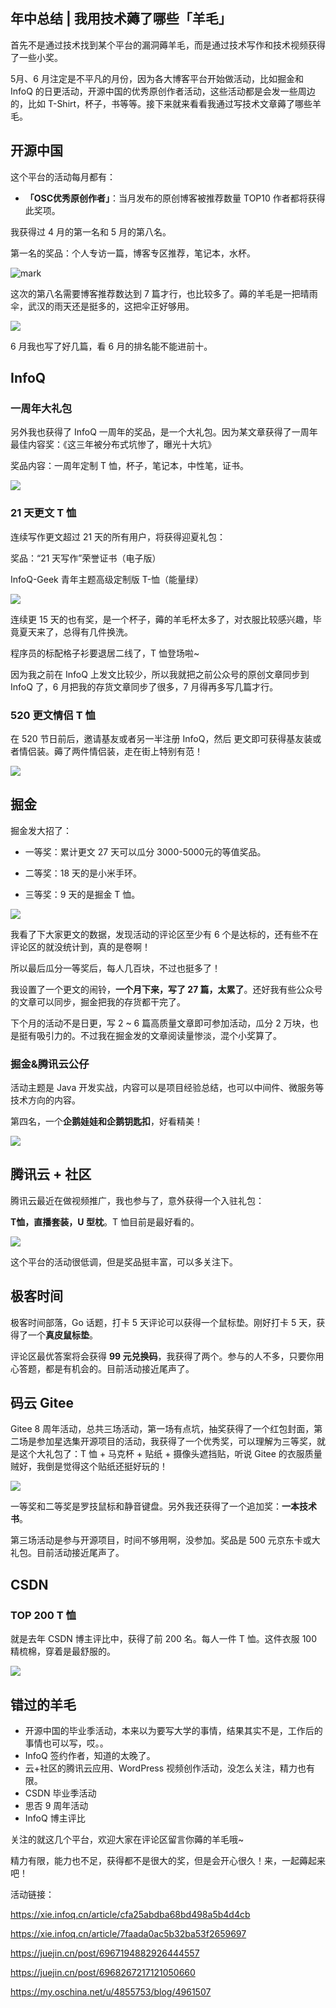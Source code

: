 ## 年中总结 | 我用技术薅了哪些「羊毛」

首先不是通过技术找到某个平台的漏洞薅羊毛，而是通过技术写作和技术视频获得了一些小奖。

5月、6 月注定是不平凡的月份，因为各大博客平台开始做活动，比如掘金和 InfoQ 的日更活动，开源中国的优秀原创作者活动，这些活动都是会发一些周边的，比如 T-Shirt，杯子，书等等。接下来就来看看我通过写技术文章薅了哪些羊毛。

## 开源中国

这个平台的活动每月都有：

- **「OSC优秀原创作者」**：当月发布的原创博客被推荐数量 TOP10 作者都将获得此奖项。

我获得过 4 月的第一名和 5 月的第八名。

第一名的奖品：个人专访一篇，博客专区推荐，笔记本，水杯。

![mark](http://cdn.jayh.club/blog/20210701/XKzMjmEKmXyJ.jpg?imageslim)

这次的第八名需要博客推荐数达到 7 篇才行，也比较多了。薅的羊毛是一把晴雨伞，武汉的雨天还是挺多的，这把伞正好够用。

![](http://cdn.jayh.club/blog/20210630/LyFSJyxFGHp0.png?imageslim)

6 月我也写了好几篇，看 6 月的排名能不能进前十。

## InfoQ

### 一周年大礼包

另外我也获得了 InfoQ 一周年的奖品，是一个大礼包。因为某文章获得了一周年最佳内容奖：《这三年被分布式坑惨了，曝光十大坑》

奖品内容：一周年定制 T 恤，杯子，笔记本，中性笔，证书。

![](http://cdn.jayh.club/blog/20210701/hr4KQHtWKhSh.png?imageslim)

###  21 天更文 T 恤

连续写作更文超过 21 天的所有用户，将获得迎夏礼包：

奖品：“21 天写作”荣誉证书（电子版）

InfoQ-Geek 青年主题高级定制版 T-恤（能量绿）

![](http://cdn.jayh.club/blog/20210630/FceYvcFD4jon.png?imageslim)

连续更 15 天的也有奖，是一个杯子，薅的羊毛杯太多了，对衣服比较感兴趣，毕竟夏天来了，总得有几件换洗。

程序员的标配格子衫要退居二线了，T 恤登场啦~

因为我之前在 InfoQ 上发文比较少，所以我就把之前公众号的原创文章同步到 InfoQ 了，6 月把我的存货文章同步了很多，7 月得再多写几篇才行。

### 520 更文情侣 T 恤

在 520 节日前后，邀请基友或者另一半注册 InfoQ，然后 更文即可获得基友装或者情侣装。薅了两件情侣装，走在街上特别有范！

![](http://cdn.jayh.club/blog/20210701/NU0tIvFszVaX.jpg?imageslim)

## 掘金

掘金发大招了：

- 一等奖：累计更文 27 天可以瓜分 3000-5000元的等值奖品。

- 二等奖：18 天的是小米手环。

- 三等奖：9 天的是掘金 T 恤。

![](http://cdn.jayh.club/blog/20210630/oHw8cJlmoSpH.png?imageslim)

我看了下大家更文的数据，发现活动的评论区至少有 6 个是达标的，还有些不在评论区的就没统计到，真的是卷啊！

所以最后瓜分一等奖后，每人几百块，不过也挺多了！

我设置了一个更文的闹铃，**一个月下来，写了 27 篇，太累了**。还好我有些公众号的文章可以同步，掘金把我的存货都干完了。

下个月的活动不是日更，写 2 ~ 6 篇高质量文章即可参加活动，瓜分 2 万块，也是挺有吸引力的。不过我在掘金发的文章阅读量惨淡，混个小奖算了。

### 掘金&腾讯云公仔

活动主题是 Java 开发实战，内容可以是项目经验总结，也可以中间件、微服务等技术方向的内容。

第四名，一个**企鹅娃娃和企鹅钥匙扣**，好看精美！

![](http://cdn.jayh.club/blog/20210701/QwWXHIu3nJnn.jpg?imageslim)

## 腾讯云 + 社区

腾讯云最近在做视频推广，我也参与了，意外获得一个入驻礼包：

**T恤，直播套装，U 型枕**。T 恤目前是最好看的。

![](http://cdn.jayh.club/blog/20210701/aXyBzjDjotqA.png?imageslim)

这个平台的活动很低调，但是奖品挺丰富，可以多关注下。

## 极客时间

极客时间部落，Go 话题，打卡 5 天评论可以获得一个鼠标垫。刚好打卡 5 天，获得了一个**真皮鼠标垫**。

评论区最优答案将会获得 **99 元兑换码**，我获得了两个。参与的人不多，只要你用心答题，都是有机会的。目前活动接近尾声了。

## 码云 Gitee

Gitee 8 周年活动，总共三场活动，第一场有点坑，抽奖获得了一个红包封面，第二场是参加星选集开源项目的活动，我获得了一个优秀奖，可以理解为三等奖，就是这个大礼包了：T 恤 + 马克杯 + 贴纸 + 摄像头遮挡贴，听说 Gitee 的衣服质量贼好，我倒是觉得这个贴纸还挺好玩的！

![](http://cdn.jayh.club/blog/20210630/MOvQMnCl4qrB.png?imageslim)

一等奖和二等奖是罗技鼠标和静音键盘。另外我还获得了一个追加奖：**一本技术书**。

第三场活动是参与开源项目，时间不够用啊，没参加。奖品是 500 元京东卡或大礼包。目前活动接近尾声了。

## CSDN

### TOP 200 T 恤

就是去年 CSDN 博主评比中，获得了前 200 名。每人一件 T 恤。这件衣服 100 精梳棉，穿着是最舒服的。

![](http://cdn.jayh.club/blog/20210701/n5ptgAe9NSIv.png?imageslim)

## 错过的羊毛

- 开源中国的毕业季活动，本来以为要写大学的事情，结果其实不是，工作后的事情也可以写，哎。。
- InfoQ 签约作者，知道的太晚了。
- 云+社区的腾讯云应用、WordPress 视频创作活动，没怎么关注，精力也有限。
- CSDN 毕业季活动
- 思否 9 周年活动
- InfoQ 博主评比

关注的就这几个平台，欢迎大家在评论区留言你薅的羊毛哦~

精力有限，能力也不足，获得都不是很大的奖，但是会开心很久！来，一起薅起来吧！

活动链接：

https://xie.infoq.cn/article/cfa25abdba68bd498a5b4d4cb

https://xie.infoq.cn/article/7faada0ac5b32ba53f2659697

https://juejin.cn/post/6967194882926444557

https://juejin.cn/post/6968267217121050660

https://my.oschina.net/u/4855753/blog/4961507